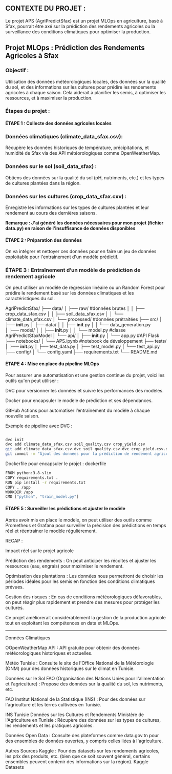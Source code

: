 ## CONTEXTE DU PROJET : 

Le projet APS (AgriPredictSfax) est un projet MLOps en agriculture, basé à Sfax, pourrait être axé sur la prédiction des rendements agricoles ou la surveillance des conditions climatiques pour optimiser la production. 


## Projet MLOps : Prédiction des Rendements Agricoles à Sfax

### Objectif :

Utilisation des données météorologiques locales, des données sur la qualité du sol, et des informations sur les cultures pour prédire les rendements agricoles à chaque saison. Cela aiderait à planifier les semis, à optimiser les ressources, et à maximiser la production.

### Étapes du projet :

#### ÉTAPE 1 : Collecte des données agricoles locales


### Données climatiques (climate_data_sfax.csv): 

Récupère les données historiques de température, précipitations, et humidité de Sfax via des API météorologiques comme OpenWeatherMap.

### Données sur le sol (soil_data_sfax) : 
Obtiens des données sur la qualité du sol (pH, nutriments, etc.) et les types de cultures plantées dans la région.

### Données sur les cultures (crop_data_sfax.cxv) : 
Enregistre les informations sur les types de cultures plantées et leur rendement au cours des dernières saisons.

**Remarque : J'ai généré les données nécessaires pour mon projet (fichier data.py) en raison de l'insuffisance de données disponibles**

#### ÉTAPE 2 : Préparation des données 

On va intégrer et nettoyer ces données pour en faire un jeu de données exploitable pour l'entraînement d'un modèle prédictif.


### ÉTAPE 3 : Entraînement d’un modèle de prédiction de rendement agricole

On peut utiliser un modèle de régression linéaire ou un Random Forest pour prédire le rendement basé sur les données climatiques et les caractéristiques du sol.




AgriPredictSfax/
├── data/
│   ├── raw/                   #données brutes
│   │   ├── crop_data_sfax.csv
│   │   ├── soil_data_sfax.csv
│   │   └── climate_data_sfax.csv
│   └── processed/            #données prétraitées
├── src/
│   ├── __init__.py
│   ├── data/
│   │   ├── __init__.py
│   │   └── data_generation.py     
│   ├── model/
│   │   ├── __init__.py
│   │   └── model.py              #classe AgriPredictSfaxModel
│   └── api/
│       ├── __init__.py
│       └── app.py                #API Flask
├── notebooks/
│   └── APS.ipynb               #notebook de développement
├── tests/
│   ├── __init__.py
│   ├── test_data.py
│   ├── test_model.py
│   └── test_api.py
├── config/
│   └── config.yaml
├── requirements.txt
└── README.md



#### ÉTAPE 4 : Mise en place du pipeline MLOps

Pour assurer une automatisation et une gestion continue du projet, voici les outils qu'on peut utiliser :

DVC pour versionner les données et suivre les performances des modèles.

Docker pour encapsuler le modèle de prédiction et ses dépendances.

GitHub Actions pour automatiser l’entraînement du modèle à chaque nouvelle saison.

Exemple de pipeline avec DVC :
```bash

dvc init
dvc add climate_data_sfax.csv soil_quality.csv crop_yield.csv
git add climate_data_sfax.csv.dvc soil_quality.csv.dvc crop_yield.csv.dvc .gitignore
git commit -m "Ajout des données pour la prédiction de rendement agricole"
```

Dockerfile pour encapsuler le projet :
dockerfile

```bash
FROM python:3.8-slim
COPY requirements.txt .
RUN pip install -r requirements.txt
COPY . /app
WORKDIR /app
CMD ["python", "train_model.py"]
```

#### ÉTAPE 5 : Surveiller les prédictions et ajuster le modèle

Après avoir mis en place le modèle, on peut utiliser des outils comme Prometheus et Grafana pour surveiller la précision des prédictions en temps réel et réentraîner le modèle régulièrement.

RECAP : 

Impact réel sur le projet agricole

Prédiction des rendements : On peut anticiper les récoltes et ajuster les ressources (eau, engrais) pour maximiser le rendement.

Optimisation des plantations : Les données nous permettront de choisir les périodes idéales pour les semis en fonction des conditions climatiques prévues.

Gestion des risques : En cas de conditions météorologiques défavorables, on peut réagir plus rapidement et prendre des mesures pour protéger les cultures.

Ce projet améliorerait considérablement la gestion de la production agricole tout en exploitant les compétences en data et MLOps.



***************************************************************




Données Climatiques

OOpenWeatherMap API : API gratuite pour obtenir des données météorologiques historiques et actuelles.

Météo Tunisie : Consulte le site de l'Office National de la Météorologie (ONM) pour des données historiques sur le climat en Tunisie.

Données sur le Sol
FAO (Organisation des Nations Unies pour l'alimentation et l'agriculture) : Propose des données sur la qualité du sol, les nutriments, etc.

FAO
Institut National de la Statistique (INS) : Pour des données sur l'agriculture et les terres cultivées en Tunisie.

INS Tunisie
Données sur les Cultures et Rendements
Ministère de l'Agriculture en Tunisie : Récupère des données sur les types de cultures, les rendements et les pratiques agricoles.

Données Open Data : Consulte des plateformes comme data.gov.tn pour des ensembles de données ouvertes, y compris celles liées à l'agriculture.

Autres Sources
Kaggle : Pour des datasets sur les rendements agricoles, les prix des produits, etc. (bien que ce soit souvent général, certains ensembles peuvent contenir des informations sur la région).
Kaggle Datasets
